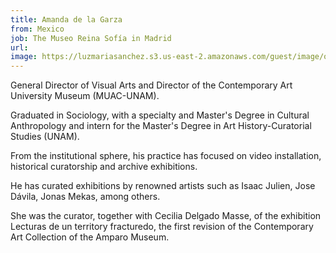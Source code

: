 ```yaml
---
title: Amanda de la Garza
from: Mexico
job: The Museo Reina Sofía in Madrid
url:
image: https://luzmariasanchez.s3.us-east-2.amazonaws.com/guest/image/original/tDULUyv4_400x400.jpg
---
```


General Director of Visual Arts and Director of the Contemporary Art University Museum (MUAC-UNAM).

Graduated in Sociology, with a specialty and Master's Degree in Cultural Anthropology and intern for the Master's Degree in Art History-Curatorial Studies (UNAM).

From the institutional sphere, his practice has focused on video installation, historical curatorship and archive exhibitions.

He has curated exhibitions by renowned artists such as Isaac Julien, Jose Dávila, Jonas Mekas, among others.

She was the curator, together with Cecilia Delgado Masse, of the exhibition Lecturas de un territory fracturedo, the first revision of the Contemporary Art Collection of the Amparo Museum.
